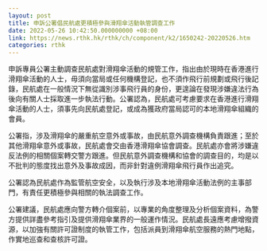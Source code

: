 ```yaml
---
layout: post
title: 申訴公署倡民航處更積極參與滑翔傘活動執管調查工作
date: 2022-05-26 10:42:50.000000000 +08:00
link: https://news.rthk.hk/rthk/ch/component/k2/1650242-20220526.htm
categories: rthk
---
```


申訴專員公署主動調查民航處對滑翔傘活動的規管工作，指出由於現時在香港進行滑翔傘活動的人士，毋須向當局或任何機構登記，也不須作飛行前規劃或飛行後記錄，民航處在一般情況下無從識別涉事飛行員的身份，更遑論在發現涉嫌違法行為後向有關人士採取進一步執法行動。公署認為，民航處可考慮要求在香港進行滑翔傘活動的人士，須事先向民航處登記，或成為獲政府當局認可的本地滑翔傘組織的會員。

公署指，涉及滑翔傘的嚴重航空意外或事故，由民航意外調查機構負責跟進；至於其他滑翔傘意外或事故，民航處會交由香港滑翔傘協會調查。民航處亦會將涉嫌違反法例的相關個案轉交警方跟進。但民航意外調查機構和協會的調查目的，均是以不批判的態度找出意外及事故成因，而非針對違例滑翔傘飛行員作出追究。

公署認為民航處作為監管航空安全，以及執行涉及本地滑翔傘活動法例的主事部門，有責任更積極參與相關的執法調查工作。

公署建議，民航處應向警方轉介個案前，以專業的角度整理及分析個案資料，為警方提供詳盡參考指引及提供滑翔傘業界的一般運作情況。民航處長遠應考慮增撥資源，以加強有關許可證制度的執管工作，包括派員到滑翔傘航空服務的熱門地點，作實地巡查和查核許可證。
